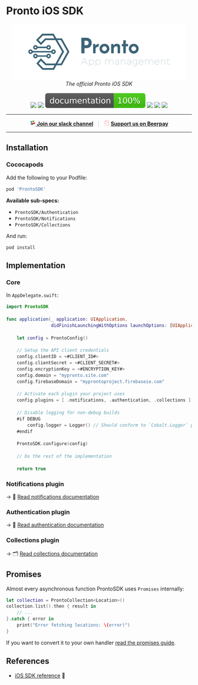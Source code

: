 # Pronto iOS SDK

<p align="center"><img src="Assets/logo.png" height="150" />
<br>
 <i>The official Pronto iOS SDK</i>
<br><br>
<img src="https://img.shields.io/badge/platform-ios-lightgrey.svg">
<a href="LICENSE"><img src="https://img.shields.io/github/license/pronto-am/mobilecms-ios-sdk.svg"></a>
<a href="https://htmlpreview.github.io/?https://github.com/Pronto-am/MobileCMS-iOS-SDK/blob/master/documentation/index.html"><img src="documentation/badge.svg"></a>
<a href="https://codecov.io/gh/pronto-am/MobileCMS-iOS-SDK"><img src="https://codecov.io/gh/pronto-am/MobileCMS-iOS-SDK/branch/master/graph/badge.svg"></a>
<a href="https://travis-ci.org/Pronto-am/MobileCMS-iOS-SDK"><img src="https://travis-ci.org/Pronto-am/MobileCMS-iOS-SDK.svg?branch=master"></a>
<a href="https://beerpay.io/Pronto-am/MobileBundle"><img src="https://beerpay.io/Pronto-am/MobileBundle/badge.svg?style=flat" /></a>
</p>

----------

<p align="center">
 <b><a href="https://pronto-am.slack.com/messages/general"> <img src="Assets/slack-icon.png" width="16" /> Join our slack channel</a></b> &nbsp; <span style="color: #ccc">|</span> &nbsp; <b><img src="Assets/logo-beerpay.svg" width="16"> <a href="https://beerpay.io/Pronto-am/MobileBundle">Support us on Beerpay</a></b>
</p>

----------


## Installation

### Cococapods

Add the following to your Podfile:

```ruby
pod 'ProntoSDK'
```

**Available sub-specs:**

- `ProntoSDK/Authentication`
- `ProntoSDK/Notifications`
- `ProntoSDK/Collections`

And run:

```shell
pod install
```

## Implementation

### Core

In `AppDelegate.swift`:

```swift
import ProntoSDK

func application(_ application: UIApplication,
                 didFinishLaunchingWithOptions launchOptions: [UIApplicationLaunchOptionsKey: Any]?) -> Bool {

    let config = ProntoConfig()
    
    // Setup the API client credentials
    config.clientID = <#CLIENT_ID#>
    config.clientSecret = <#CLIENT_SECRET#>
    config.encryptionKey = <#ENCRYPTION_KEY#>    
    config.domain = "mypronto.site.com"
    config.firebaseDomain = "myprontoproject.firebaseio.com"
    
    // Activate each plugin your project uses
    config.plugins = [ .notifications, .authentication, .collections ]
    
    // Disable logging for non-debug builds
    #if DEBUG
        config.logger = Logger() // Should conform to `Cobalt.Logger` protocol
    #endif
    
    ProntoSDK.configure(config)
    
    // Do the rest of the implementation
    
    return true
```

### Notifications plugin

 → 📯  [Read notifications documentation](docs/NOTIFICATIONS.md)

### Authentication plugin

 → 🔐 [Read authentication documentation](docs/AUTHENTICATION.md)

### Collections plugin

 → 🗂 [Read collections documentation](docs/COLLECTIONS.md)

## Promises

Almost every asynchronous function ProntoSDK uses `Promises` internally:

```swift
let collection = ProntoCollection<Location>()
collection.list().then { result in
    // ...
}.catch { error in 
    print("Error fetching locations: \(error)")
}
```

If you want to convert it to your own handler [read the promises guide](docs/PROMISES.md).

## References
- [iOS SDK reference](https://htmlpreview.github.io/?https://github.com/Pronto-am/MobileCMS-iOS-SDK/blob/master/documentation/index.html) 🔗
